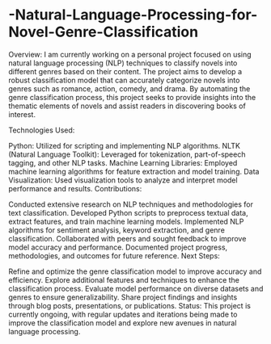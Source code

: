 # -Natural-Language-Processing-for-Novel-Genre-Classification

Overview:
I am currently working on a personal project focused on using natural language processing (NLP) techniques to classify novels into different genres based on their content. The project aims to develop a robust classification model that can accurately categorize novels into genres such as romance, action, comedy, and drama. By automating the genre classification process, this project seeks to provide insights into the thematic elements of novels and assist readers in discovering books of interest.

Technologies Used:

Python: Utilized for scripting and implementing NLP algorithms.
NLTK (Natural Language Toolkit): Leveraged for tokenization, part-of-speech tagging, and other NLP tasks.
Machine Learning Libraries: Employed machine learning algorithms for feature extraction and model training.
Data Visualization: Used visualization tools to analyze and interpret model performance and results.
Contributions:

Conducted extensive research on NLP techniques and methodologies for text classification.
Developed Python scripts to preprocess textual data, extract features, and train machine learning models.
Implemented NLP algorithms for sentiment analysis, keyword extraction, and genre classification.
Collaborated with peers and sought feedback to improve model accuracy and performance.
Documented project progress, methodologies, and outcomes for future reference.
Next Steps:

Refine and optimize the genre classification model to improve accuracy and efficiency.
Explore additional features and techniques to enhance the classification process.
Evaluate model performance on diverse datasets and genres to ensure generalizability.
Share project findings and insights through blog posts, presentations, or publications.
Status:
This project is currently ongoing, with regular updates and iterations being made to improve the classification model and explore new avenues in natural language processing.


